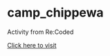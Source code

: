 # camp_chippewa

Activity from Re:Coded

[Click here to visit](https://abrar-abdulwahed.github.io/camp_chippewa/)
